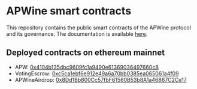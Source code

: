 # APWine smart contracts

This repository contains the public smart contracts of the APWine protocol and its governance. The documentation is available [here](https://docs.apwine.fi/).

## Deployed contracts on ethereum mainnet

- APW: [0x4104b135dbc9609fc1a9490e61369036497660c8](https://etherscan.io/address/0x4104b135dbc9609fc1a9490e61369036497660c8)
- VotingEscrow: [0xc5ca1ebf6e912e49a6a70bb0385ea065061a4f09](https://etherscan.io/address/0xc5ca1ebf6e912e49a6a70bb0385ea065061a4f09)
- APWineAirdrop: [0x8Dd1Bb800Cc57fbF61560B53b8A1a46867C2Ce17](https://etherscan.io/address/0x8dd1bb800cc57fbf61560b53b8a1a46867c2ce17)
